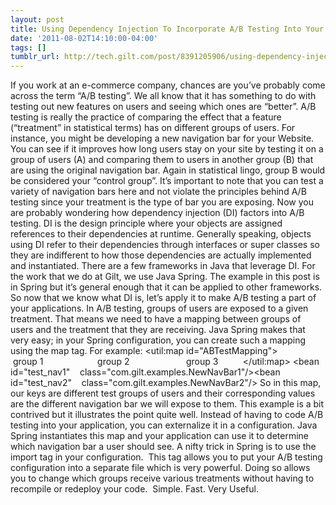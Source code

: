 ```yaml
---
layout: post
title: Using Dependency Injection To Incorporate A/B Testing Into Your Applications
date: '2011-08-02T14:10:00-04:00'
tags: []
tumblr_url: http://tech.gilt.com/post/8391205906/using-dependency-injection-to-incorporate-a-b
---
```

If you work at an e-commerce company, chances are you’ve probably come across the term “A/B testing”. We all know that it has something to do with testing out new features on users and seeing which ones are “better”. A/B testing is really the practice of comparing the effect that a feature (“treatment” in statistical terms) has on different groups of users. For instance, you might be developing a new navigation bar for your Website. You can see if it improves how long users stay on your site by testing it on a group of users (A) and comparing them to users in another group (B) that are using the original navigation bar. Again in statistical lingo, group B would be considered your “control group”. It’s important to note that you can test a variety of navigation bars here and not violate the principles behind A/B testing since your treatment is the type of bar you are exposing.
Now you are probably wondering how dependency injection (DI) factors into A/B testing. DI is the design principle where your objects are assigned references to their dependencies at runtime. Generally speaking, objects using DI refer to their dependencies through interfaces or super classes so they are indifferent to how those dependencies are actually implemented and instantiated. There are a few frameworks in Java that leverage DI. For the work that we do at Gilt, we use Java Spring. The example in this post is in Spring but it’s general enough that it can be applied to other frameworks.
So now that we know what DI is, let’s apply it to make A/B testing a part of your applications. In A/B testing, groups of users are exposed to a given treatment. That means we need to have a mapping between groups of users and the treatment that they are receiving. Java Spring makes that very easy; in your Spring configuration, you can create such a mapping using the map tag. For example:
 <util:map id="ABTestMapping">  <entry>    <key>      <value>group 1</value>    </key>    <ref bean="baseline_nav" />  </entry>  <entry>    <key>      <value>group 2</value>    </key>    <ref bean="test_nav1" />  </entry>   <entry>    <key>      <value>group 3</value>    </key>    <ref bean="test_nav2" />  </entry></util:map> <bean id="baseline_nav" class="com.gilt.examples.BaselineNavBar"/><bean id="test_nav1"    class="com.gilt.examples.NewNavBar1"/><bean id="test_nav2"    class="com.gilt.examples.NewNavBar2"/> 
So in this map, our keys are different test groups of users and their corresponding values are the different navigation bar we will expose to them. This example is a bit contrived but it illustrates the point quite well. Instead of having to code A/B testing into your application, you can externalize it in a configuration. Java Spring instantiates this map and your application can use it to determine which navigation bar a user should see. A nifty trick in Spring is to use the import tag in your configuration. 
<import resource="file:test_buckets.xml"/>
This tag allows you to put your A/B testing configuration into a separate file which is very powerful. Doing so allows you to change which groups receive various treatments without having to recompile or redeploy your code. 
Simple. Fast. Very Useful.
